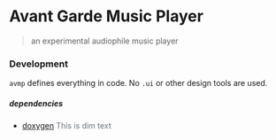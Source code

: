 # Avant Garde Music Player

> an experimental audiophile music player





### Development

`avmp` defines everything in code. No `.ui` or other design tools
are used.



##### dependencies

- [doxygen](https://doxygen.nl/) <span style="color: #6c757d;">This is dim text</span>
